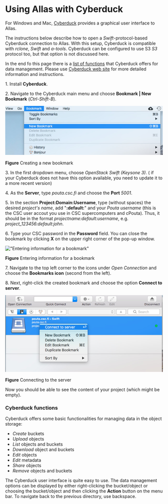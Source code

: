# Using Allas with Cyberduck

For Windows and Mac, [Cyberduck](https://cyberduck.io/) provides a graphical user interface to Allas.

The instructions below describe how to open a _Swift_-protocol-based Cyberduck connection to Allas. 
With this setup, Cyberduck is compatible with _rclone_, _Swift_ and _a-tools_. Cyberduck can be configured to use S3
_S3_ protocol too, but that option is not discussed here.

In the end fo this page there is a [list of functions](#cyberduck-functions) that Cyberduck offers for data management.
Please use [Cyberduck web site](https://cyberduck.io/) for more detailed information and instructions.

1\. Install **Cyberduck**.

2\. Navigate to the Cyberduck main menu and choose **Bookmark | New Bookmark** (_Ctrl-Shift-B_).

!["New bookmark"](../img/cyberduck_bookmark.jpg)

**Figure** Creating a new bookmark

3\. In the first dropdown menu, choose _OpenStack Swift (Keysone 3)_.
    ( if your Cyberduck does not have this option available, you need to update it to a more recent version)

4\. As the **Server**, type _pouta.csc.fi_ and choose the **Port** _5001_. 

5\. In the section **Project:Domain:Username**, type (without spaces) the desired _project's name_, add "**:default:**" and your _Pouta username_ (this is the CSC user accout you use in CSC supercomputers and cPouta). Thus, it should be in the format _projectname:default:username_, e.g. *project_123456:default:john*.

6\. Type your CSC password in the **Password** field. You can close the bookmark by clicking **X** on the upper right corner of the pop-up window.

!["Entering information for a bookmark"](.../img/cyberduck_bookmark_info.jpg)

**Figure** Entering information for a bookmark

7\. Navigate to the top left corner to the icons under _Open Connection_ and choose the **Bookmarks icon** (second from the left).
 
8\. Next, right-click the created bookmark and choose the option **Connect to server**.

!["Connecting to the server"](../img/cyberduck_connect.jpg)

**Figure** Connecting to the server

Now you should be able to see the content of your project (which might be empty).

### Cyberduck functions

Cyberduck offers some basic functionalities for managing data in the object storage:

 * _Create_ buckets
 * _Upload_ objects
 * _List_ objects and buckets
 * _Download_ object and buckets
 * _Edit_ objects
 * _Edit_ metadata
 * _Share_ objects
 * _Remove_ objects and buckets

The Cyberduck user interface is quite easy to use. 
The data management options can be displayed by either right-clicking the bucket/object or choosing the 
bucket/object and then clicking the **Action** button on the menu bar. 
To navigate back to the previous directory, use backspace.
